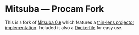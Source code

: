 Mitsuba — Procam Fork
===================================

This is a fork of [Mitsuba 0.6](https://www.mitsuba-renderer.org/index_old.html) which features a [thin-lens projector implementation](../master/src/emitters/projector.cpp). Included is also a [Dockerfile](../master/Dockerfile) for easy use.
